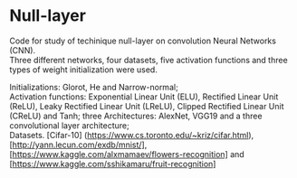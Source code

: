 # Null-layer

Code for study of techinique null-layer on convolution Neural Networks (CNN).<br />
Three different networks, four datasets, five activation functions and three types of weight initialization were used.<br />

Initializations: Glorot, He and Narrow-normal; <br />
Activation functions: Exponential Linear Unit (ELU), Rectified Linear Unit (ReLU), Leaky Rectified Linear Unit (LReLU), Clipped Rectified Linear Unit (CReLU) and Tanh; three Architectures: AlexNet, VGG19 and a three convolutional layer architecture; <br />
Datasets. [Cifar-10] (https://www.cs.toronto.edu/~kriz/cifar.html), [http://yann.lecun.com/exdb/mnist/], [https://www.kaggle.com/alxmamaev/flowers-recognition] and [https://www.kaggle.com/sshikamaru/fruit-recognition]<br />
